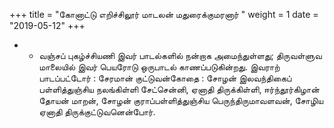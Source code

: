 ﻿+++
title = "கோனாட்டு எறிச்சிலூர் மாடலன் மதுரைக்குமரனார்  "
weight = 1
date = "2019-05-12"
+++


- - வஞ்சப் புகழ்ச்சியணி இவர் பாடல்களில் நன்றாக அமைந்துள்ளது; திருவள்ளுவ மாலையில் இவர் பெயரோடு ஒருபாடல் காணப்படுகின்றது. இவராற் பாடப்பட்டோர் : சேரமான் குட்டுவன்கோதை : சோழன் இலவந்திகைப் பள்ளித்துஞ்சிய நலங்கிள்ளி சேட்சென்னி, ஏனாதி திருக்கிள்ளி, ஈர்ந்தூர்கிழான் தோயன் மாறன், சோழன் குராப்பள்ளித்துஞ்சிய பெருந்திருமாவளவன், சோழிய ஏனாதி திருக்குட்டுவனென்போர். 
